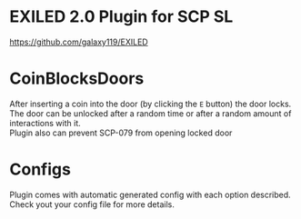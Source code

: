 ﻿# EXILED 2.0 Plugin for SCP SL
https://github.com/galaxy119/EXILED
 # CoinBlocksDoors
After inserting a coin into the door (by clicking the `E` button) the door locks.<br>
The door can be unlocked after a random time or after a random amount of interactions with it.<br>
Plugin also can prevent SCP-079 from opening locked door
# Configs
Plugin comes with automatic generated config with each option described. Check yout your config file for more details.
